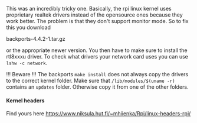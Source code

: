 This was an incredibly tricky one. Basically, the rpi linux kernel uses proprietary realtek drivers instead of the 
opensource ones because they work better. The problem is that they don't support monitor mode. So to fix this you download

backports-4.4.2-1.tar.gz 

or the appropriate newer version. You then have to make sure to install the rtl8xxxu driver. To check what drivers your
network card uses you can use `lshw -c network`.

!!! Beware !!!
The backports `make install` does not always copy the drivers to the correct kernel folder. Make sure that 
`/lib/modules/$(uname -r)` contains an `updates` folder. Otherwise copy it from one of the other folders.


#### Kernel headers 
Find yours here https://www.niksula.hut.fi/~mhiienka/Rpi/linux-headers-rpi/
